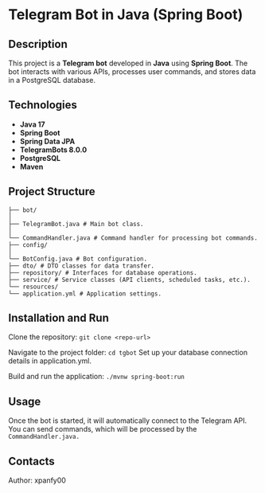 # Telegram Bot in Java (Spring Boot)

## Description

This project is a **Telegram bot** developed in **Java** using **Spring Boot**. The bot interacts with various APIs, processes user commands, and stores data in a PostgreSQL database.

## Technologies

- **Java 17**
- **Spring Boot**
- **Spring Data JPA**
- **TelegramBots 8.0.0**
- **PostgreSQL**
- **Maven**

## Project Structure 
 ```├── TgbotApplication.java # Main Spring Boot class.
 ├── bot/
 │
 ├── TelegramBot.java # Main bot class.
 │
 └── CommandHandler.java # Command handler for processing bot commands.
 ├── config/
 │
 └── BotConfig.java # Bot configuration.
 ├── dto/ # DTO classes for data transfer.
 ├── repository/ # Interfaces for database operations.
 ├── service/ # Service classes (API clients, scheduled tasks, etc.).
 └── resources/
 └── application.yml # Application settings.
```
## Installation and Run
Clone the repository:
```git clone <repo-url>```

Navigate to the project folder:
```cd tgbot```
Set up your database connection details in application.yml.

Build and run the application:
```./mvnw spring-boot:run```

## Usage
Once the bot is started, it will automatically connect to the Telegram API.
You can send commands, which will be processed by the ```CommandHandler.java.```

## Contacts
Author: xpanfy00

